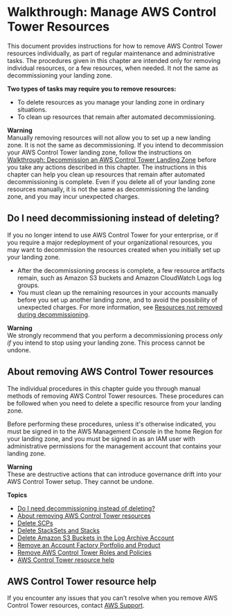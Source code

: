 # Walkthrough: Manage AWS Control Tower Resources<a name="walkthrough-delete"></a>

This document provides instructions for how to remove AWS Control Tower resources individually, as part of regular maintenance and administrative tasks\. The procedures given in this chapter are intended only for removing individual resources, or a few resources, when needed\. It not the same as decommissioning your landing zone\.

**Two types of tasks may require you to remove resources:**
+ To delete resources as you manage your landing zone in ordinary situations\.
+ To clean up resources that remain after automated decommissioning\.

**Warning**  
Manually removing resources will not allow you to set up a new landing zone\. It is not the same as decommissioning\. If you intend to decommission your AWS Control Tower landing zone, follow the instructions on [Walkthrough: Decommission an AWS Control Tower Landing Zone](decommission-landing-zone.md) before you take any actions described in this chapter\. The instructions in this chapter can help you clean up resources that remain after automated decommissioning is complete\. Even if you delete all of your landing zone resources manually, it is not the same as decommissioning the landing zone, and you may incur unexpected charges\.

## Do I need decommissioning instead of deleting?<a name="about-decommissioning"></a>

If you no longer intend to use AWS Control Tower for your enterprise, or if you require a major redeployment of your organizational resources, you may want to decommission the resources created when you initially set up your landing zone\.
+ After the decommissioning process is complete, a few resource artifacts remain, such as Amazon S3 buckets and Amazon CloudWatch Logs log groups\.
+ You must clean up the remaining resources in your accounts manually before you set up another landing zone, and to avoid the possibility of unexpected charges\. For more information, see [Resources not removed during decommissioning](resources-not-removed.md)\.

**Warning**  
 We strongly recommend that you perform a decommissioning process *only if* you intend to stop using your landing zone\. This process cannot be undone\.

## About removing AWS Control Tower resources<a name="manual-decommissioning"></a>

The individual procedures in this chapter guide you through manual methods of removing AWS Control Tower resources\. These procedures can be followed when you need to delete a specific resource from your landing zone\.

Before performing these procedures, unless it's otherwise indicated, you must be signed in to the AWS Management Console in the home Region for your landing zone, and you must be signed in as an IAM user with administrative permissions for the management account that contains your landing zone\.

**Warning**  
These are destructive actions that can introduce governance drift into your AWS Control Tower setup\. They cannot be undone\.

**Topics**
+ [Do I need decommissioning instead of deleting?](#about-decommissioning)
+ [About removing AWS Control Tower resources](#manual-decommissioning)
+ [Delete SCPs](controltower-walkthrough-delete-scps.md)
+ [Delete StackSets and Stacks](controltower-walkthrough-delete-stacksets.md)
+ [Delete Amazon S3 Buckets in the Log Archive Account](controltower-walkthrough-delete-s3-buckets.md)
+ [Remove an Account Factory Portfolio and Product](controltower-walkthrough-cleanup-account-factory.md)
+ [Remove AWS Control Tower Roles and Policies](controltower-walkthrough-cleanup-identity.md)
+ [AWS Control Tower resource help](#control-tower-cleanup-help)

## AWS Control Tower resource help<a name="control-tower-cleanup-help"></a>

If you encounter any issues that you can't resolve when you remove AWS Control Tower resources, contact [AWS Support](https://aws.amazon.com/premiumsupport/)\.
